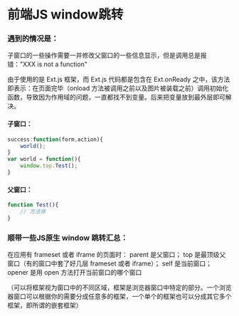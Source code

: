 # 前端JS window跳转

### 遇到的情况是：

子窗口的一些操作需要一并修改父窗口的一些信息显示，但是调用总是报错："XXX is not a function"

由于使用的是 Ext.js 框架，而 Ext.js 代码都是包含在 Ext.onReady 之中，该方法即表示：在页面完毕（onload 方法被调用之前以及图片被装载之前）调用初始化函数，导致因为作用域的问题，一直都找不到变量。后来把变量放到最外层即可解决。

#### 子窗口：

````javascript
success:function(form,action){
	world();
}
var world = function(){
	window.top.Test();
}
````

#### 父窗口：

````javascript
function Test(){
	// 方法体
}
````

### 顺带一些JS原生 window 跳转汇总：

在应用有 frameset 或者 iframe 的页面时：
parent 是父窗口；
top 是最顶级父窗口（有的窗口中套了好几层 frameset 或者 iframe）；
self 是当前窗口；
opener 是用 open 方法打开当前窗口的哪个窗口


（可以将框架视为窗口中的不同区域，框架是浏览器窗口中特定的部分。一个浏览器窗口可以根据你的需要分成任意多的框架，一个单个的框架也可以分成其它多个框架，即所谓的嵌套框架）